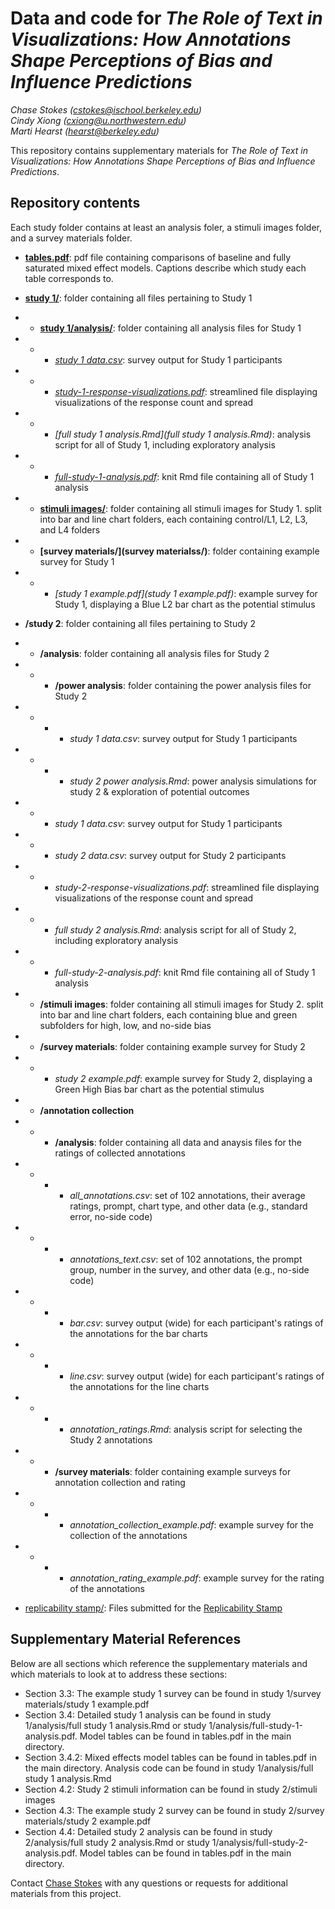 # Data and code for _The Role of Text in Visualizations: How Annotations Shape Perceptions of Bias and Influence Predictions_

_Chase Stokes ([cstokes@ischool.berkeley.edu](mailto:cstokes@ischool.berkeley.edu))_<br>
_Cindy Xiong ([cxiong@u.northwestern.edu](mailto:cxiong@u.northwestern.edu ))_<br>
_Marti Hearst ([hearst@berkeley.edu](mailto:hearst@berkeley.edu))_<br>

This repository contains supplementary materials for _The Role of Text in Visualizations: How Annotations Shape Perceptions of Bias and Influence Predictions_.

## Repository contents

Each study folder contains at least an analysis foler, a stimuli images folder, and a survey materials folder.

- **[tables.pdf](tables.pdf)**: pdf file containing comparisons of baseline and fully saturated mixed effect models. Captions describe which study each table corresponds to. 
- **[study 1/](study%201/)**: folder containing all files pertaining to Study 1
- - **[study 1/analysis/](study%201/analysis/)**: folder containing all analysis files for Study 1
- - - *[study 1 data.csv](study%201/analysis/study%201%20data.csv)*: survey output for Study 1 participants
- - - *[study-1-response-visualizations.pdf](study%201/analysis/study-1-response-visualizations.pdf)*: streamlined file displaying visualizations of the  response count and spread
- - - *[full study 1 analysis.Rmd](full study 1 analysis.Rmd)*: analysis script for all of Study 1, including exploratory analysis
- - - *[full-study-1-analysis.pdf](full-study-1-analysis.pdf)*: knit Rmd file containing all of Study 1 analysis
- - **[stimuli images/](stimuli%20images/)**: folder containing all stimuli images for Study 1. split into bar and line chart folders, each containing control/L1, L2, L3, and L4 folders
- - **[survey materials/](survey materialss/)**: folder containing example survey for Study 1
- - - *[study 1 example.pdf](study 1 example.pdf)*: example survey for Study 1, displaying a Blue L2 bar chart as the potential stimulus

- **/study 2**: folder containing all files pertaining to Study 2
- - **/analysis**: folder containing all analysis files for Study 2
- - - **/power analysis**: folder containing the power analysis files for Study 2
- - - - *study 1 data.csv*: survey output for Study 1 participants
- - - - *study 2 power analysis.Rmd*: power analysis simulations for study 2 & exploration of potential outcomes
- - - *study 1 data.csv*: survey output for Study 1 participants
- - - *study 2 data.csv*: survey output for Study 2 participants
- - - *study-2-response-visualizations.pdf*: streamlined file displaying visualizations of the  response count and spread
- - - *full study 2 analysis.Rmd*: analysis script for all of Study 2, including exploratory analysis
- - - *full-study-2-analysis.pdf*: knit Rmd file containing all of Study 1 analysis
- - **/stimuli images**: folder containing all stimuli images for Study 2. split into bar and line chart folders, each containing blue and green subfolders for high, low, and no-side bias
- - **/survey materials**: folder containing example survey for Study 2
- - - *study 2 example.pdf*: example survey for Study 2, displaying a Green High Bias bar chart as the potential stimulus
- - **/annotation collection**
- - - **/analysis**: folder containing all data and anaysis files for the ratings of collected annotations
- - - - *all_annotations.csv*: set of 102 annotations, their average ratings, prompt, chart type, and other data (e.g., standard error, no-side code)
- - - - *annotations_text.csv*: set of 102 annotations, the prompt group, number in the survey, and other data (e.g., no-side code)
- - - - *bar.csv*: survey output (wide) for each participant's ratings of the annotations for the bar charts
- - - - *line.csv*: survey output (wide) for each participant's ratings of the annotations for the line charts
- - - - *annotation_ratings.Rmd*: analysis script for selecting the Study 2 annotations
- - - **/survey materials**: folder containing example surveys for annotation collection and rating
- - - - *annotation_collection_example.pdf*: example survey for the collection of the annotations
- - - - *annotation_rating_example.pdf*: example survey for the rating of the annotations
- [replicability stamp/](replicability%20stamp/): Files submitted for the [Replicability Stamp](http://www.replicabilitystamp.org/requirements.html)

## Supplementary Material References

Below are all sections which reference the supplementary materials and which materials to look at to address these sections:

- Section 3.3: The example study 1 survey can be found in study 1/survey materials/study 1 example.pdf
- Section 3.4: Detailed study 1 analysis can be found in study 1/analysis/full study 1 analysis.Rmd or study 1/analysis/full-study-1-analysis.pdf. Model tables can be found in tables.pdf in the main directory.
- Section 3.4.2: Mixed effects model tables can be found in tables.pdf in the main directory. Analysis code can be found in study 1/analysis/full study 1 analysis.Rmd
- Section 4.2: Study 2 stimuli information can be found in study 2/stimuli images
- Section 4.3: The example study 2 survey can be found in study 2/survey materials/study 2 example.pdf
- Section 4.4: Detailed study 2 analysis can be found in study 2/analysis/full study 2 analysis.Rmd or study 1/analysis/full-study-2-analysis.pdf. Model tables can be found in tables.pdf in the main directory.

Contact [Chase Stokes](mailto:cstokes@ischool.berkeley.edu) with any questions or requests for additional materials from this project.
